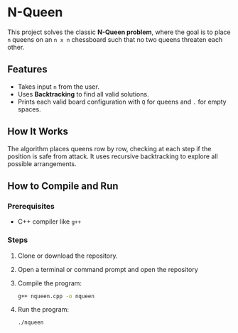 # N-Queen 

This project solves the classic **N-Queen problem**, where the goal is to place `n` queens on an `n x n` chessboard such that no two queens threaten each other.

## Features

- Takes input `n` from the user.
- Uses **Backtracking** to find all valid solutions.
- Prints each valid board configuration with `Q` for queens and `.` for empty spaces.

## How It Works

The algorithm places queens row by row, checking at each step if the position is safe from attack. It uses recursive backtracking to explore all possible arrangements.

## How to Compile and Run

### Prerequisites

- C++ compiler like `g++`

### Steps

1. Clone or download the repository.
2. Open a terminal or command prompt and open the repository 
3. Compile the program:
   ```bash
   g++ nqueen.cpp -o nqueen

4. Run the program:

       ./nqueen
